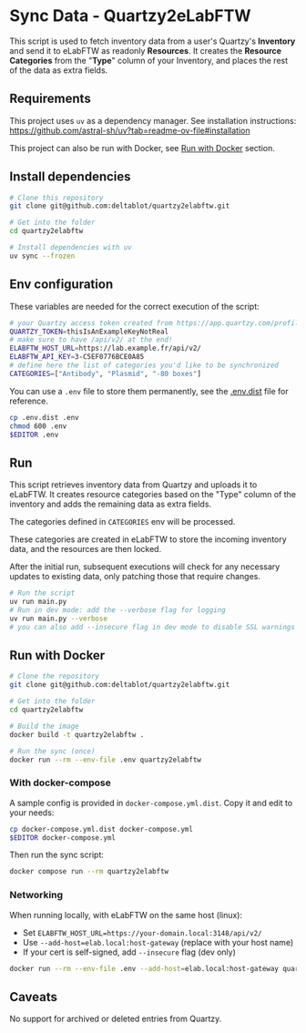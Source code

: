 # Sync Data - Quartzy2eLabFTW

This script is used to fetch inventory data from a user's Quartzy's **Inventory** and send it to eLabFTW as readonly **Resources**.
It creates the **Resource Categories** from the "**Type**" column of your Inventory, and places the rest of the data as extra fields.

## Requirements

This project uses `uv` as a dependency manager. See installation instructions: https://github.com/astral-sh/uv?tab=readme-ov-file#installation

This project can also be run with Docker, see [Run with Docker](#run-with-docker) section.

## Install dependencies

~~~bash
# Clone this repository
git clone git@github.com:deltablot/quartzy2elabftw.git

# Get into the folder
cd quartzy2elabftw

# Install dependencies with uv
uv sync --frozen
~~~

## Env configuration

These variables are needed for the correct execution of the script:

~~~bash
# your Quartzy access token created from https://app.quartzy.com/profile/access-tokens
QUARTZY_TOKEN=thisIsAnExampleKeyNotReal
# make sure to have /api/v2/ at the end!
ELABFTW_HOST_URL=https://lab.example.fr/api/v2/
ELABFTW_API_KEY=3-C5EF0776BCE0A85
# define here the list of categories you'd like to be synchronized
CATEGORIES=["Antibody", "Plasmid", "-80 boxes"]
~~~

You can use a `.env` file to store them permanently, see the [.env.dist](./.env.dist) file for reference.

~~~bash
cp .env.dist .env
chmod 600 .env
$EDITOR .env
~~~

## Run

This script retrieves inventory data from Quartzy and uploads it to eLabFTW. It creates resource categories based on the "Type" column of the inventory and adds the remaining data as extra fields.

The categories defined in `CATEGORIES` env will be processed.

These categories are created in eLabFTW to store the incoming inventory data, and the resources are then locked.

After the initial run, subsequent executions will check for any necessary updates to existing data, only patching those that require changes.

~~~bash
# Run the script
uv run main.py
# Run in dev mode: add the --verbose flag for logging
uv run main.py --verbose
# you can also add --insecure flag in dev mode to disable SSL warnings
~~~

## Run with Docker

```bash
# Clone the repository
git clone git@github.com:deltablot/quartzy2elabftw.git

# Get into the folder
cd quartzy2elabftw

# Build the image
docker build -t quartzy2elabftw .

# Run the sync (once)
docker run --rm --env-file .env quartzy2elabftw
```

### With docker-compose

A sample config is provided in `docker-compose.yml.dist`. Copy it and edit to your needs:

```bash
cp docker-compose.yml.dist docker-compose.yml
$EDITOR docker-compose.yml
```

Then run the sync script:

```bash
docker compose run --rm quartzy2elabftw
```

### Networking

When running locally, with eLabFTW on the same host (linux):

- Set `ELABFTW_HOST_URL=https://your-domain.local:3148/api/v2/`
- Use `--add-host=elab.local:host-gateway` (replace with your host name)
- If your cert is self-signed, add `--insecure` flag (dev only)

```bash
docker run --rm --env-file .env --add-host=elab.local:host-gateway quartzy2elabftw --insecure
```

## Caveats

No support for archived or deleted entries from Quartzy.
